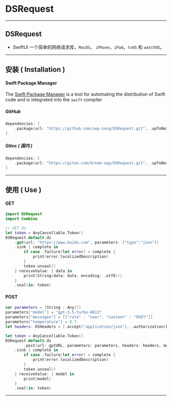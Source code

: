 # DSRequest

----



## DSRequest

* SwiftUI 一个简单的网络请求库，`MacOS`， `iPhone`，`iPad`，`tvOS` 和  `watchOS`。



----



## 安装 ( Installation ) 

#### Swift Package Manager


The [Swift Package Manager](https://swift.org/package-manager/) is a tool for automating the distribution of Swift code and is integrated into the `swift` compiler



##### GitHub

```swift
dependencies: [
    .package(url: "https://github.com/swp-song/DSRequest.git", .upToNextMajor(from: "1.1.0"))
]
```



##### Gitee ( 国内 )

```swift
dependencies: [
    .package(url: "https://gitee.com/dream-swp/DSRequest.git", .upToNextMajor(from: "1.1.0"))
]
```



----



## 使用 ( Use )

#### GET 

```swift
import DSRequest
import Combine

// GET da
let token = AnyCancellable.Token()
DSRequest.default.ds
    .get(url: "https://www.baidu.com", parameters: ["type":"json"])
    .sink { complete in
        if case .failure(let error) = complete {
            print(error.localizedDescription)
        }
        token.unseal()
    } receiveValue: { data in
        print(String(data: data, encoding: .utf8)!)
    }
    .seal(in: token)
```



#### POST

```swift
var parameters = [String : Any]()
parameters["model"] = "gpt-3.5-turbo-0613"
parameters["messages"] = [["role" : "user", "content" : "你好?"]]
parameters["temperature"] = 0.7
let headers: DSHeaders = [.accept("application/json"), .authorization(bearerToken: "key")]

let token = AnyCancellable.Token()        
DSRequest.default.ds
		.post(url: gptURL, parameters: parameters, headers: headers, model: GPTModel.self)
    .sink { complete in
        if case .failure(let error) = complete {
            print(error.localizedDescription)
        }
        token.unseal()
    } receiveValue: { model in
        print(model)
    }
    .seal(in: token)
```



----

